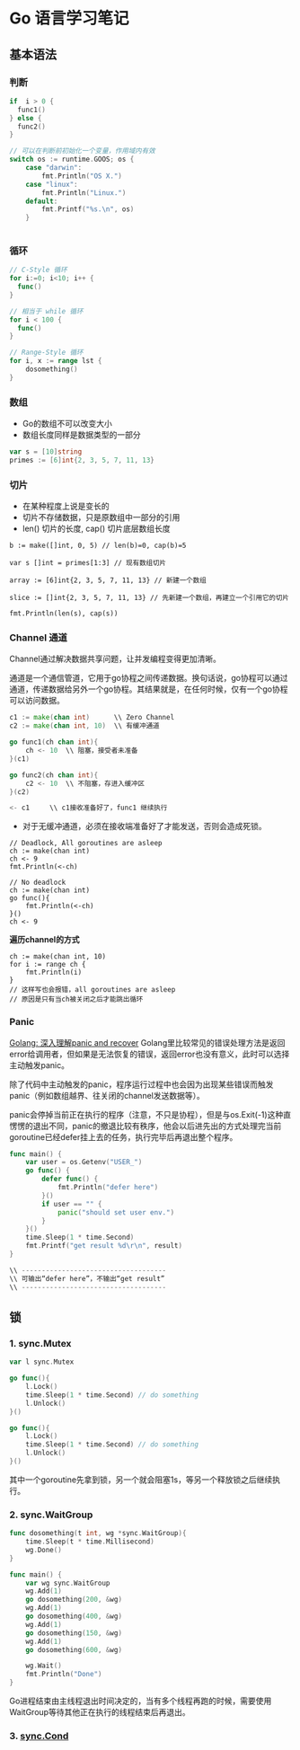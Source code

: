 # Go 语言学习笔记

## 基本语法
### 判断
```go
if  i > 0 {
  func1()
} else {
  func2()
}

// 可以在判断前初始化一个变量，作用域内有效
switch os := runtime.GOOS; os {
	case "darwin":
		fmt.Println("OS X.")
	case "linux":
		fmt.Println("Linux.")
	default:
		fmt.Printf("%s.\n", os)
	}
  
```
### 循环
```go
// C-Style 循环
for i:=0; i<10; i++ {
  func()
}

// 相当于 while 循环
for i < 100 {
  func()
}

// Range-Style 循环
for i, x := range lst {
    dosomething()
}
```

### 数组
- Go的数组不可以改变大小
- 数组长度同样是数据类型的一部分

```go
var s = [10]string
primes := [6]int{2, 3, 5, 7, 11, 13}
```

### 切片
- 在某种程度上说是变长的
- 切片不存储数据，只是原数组中一部分的引用
- len() 切片的长度, cap() 切片底层数组长度

```
b := make([]int, 0, 5) // len(b)=0, cap(b)=5

var s []int = primes[1:3] // 现有数组切片

array := [6]int{2, 3, 5, 7, 11, 13} // 新建一个数组

slice := []int{2, 3, 5, 7, 11, 13} // 先新建一个数组，再建立一个引用它的切片

fmt.Println(len(s), cap(s))
```

### Channel 通道
Channel通过解决数据共享问题，让并发编程变得更加清晰。

通道是一个通信管道，它用于go协程之间传递数据。换句话说，go协程可以通过通道，传递数据给另外一个go协程。其结果就是，在任何时候，仅有一个go协程可以访问数据。

```go
c1 := make(chan int)      \\ Zero Channel
c2 := make(chan int, 10)  \\ 有缓冲通道

go func1(ch chan int){
	ch <- 10  \\ 阻塞，接受者未准备
}(c1)

go func2(ch chan int){
	c2 <- 10  \\ 不阻塞，存进入缓冲区
}(c2)

<- c1     \\ c1接收准备好了，func1 继续执行
```

- 对于无缓冲通道，必须在接收端准备好了才能发送，否则会造成死锁。

```
// Deadlock, All goroutines are asleep 
ch := make(chan int)
ch <- 9
fmt.Println(<-ch) 

// No deadlock
ch := make(chan int)
go func(){
    fmt.Println(<-ch) 
}()
ch <- 9
```
**遍历channel的方式**
```
ch := make(chan int, 10)
for i := range ch {
    fmt.Println(i)
}
// 这样写也会报错，all goroutines are asleep
// 原因是只有当ch被关闭之后才能跳出循环
```


### Panic
[Golang: 深入理解panic and recover](https://ieevee.com/tech/2017/11/23/go-panic.html)
Golang里比较常见的错误处理方法是返回error给调用者，但如果是无法恢复的错误，返回error也没有意义，此时可以选择主动触发panic。

除了代码中主动触发的panic，程序运行过程中也会因为出现某些错误而触发panic（例如数组越界、往关闭的channel发送数据等）。

panic会停掉当前正在执行的程序（注意，不只是协程），但是与os.Exit(-1)这种直愣愣的退出不同，panic的撤退比较有秩序，他会以后进先出的方式处理完当前goroutine已经defer挂上去的任务，执行完毕后再退出整个程序。

```go
func main() {
	var user = os.Getenv("USER_")
	go func() {
		defer func() {
			fmt.Println("defer here")
		}()
		if user == "" {
			panic("should set user env.")
		}
	}()
	time.Sleep(1 * time.Second)
	fmt.Printf("get result %d\r\n", result)
}

\\ ------------------------------------
\\ 可输出“defer here”，不输出“get result”
\\ ------------------------------------
```

## 锁

### 1. sync.Mutex

```go
var l sync.Mutex

go func(){
	l.Lock()
	time.Sleep(1 * time.Second) // do something
	l.Unlock()
}()

go func(){
	l.Lock()	
	time.Sleep(1 * time.Second) // do something
	l.Unlock()
}()

```
其中一个goroutine先拿到锁，另一个就会阻塞1s，等另一个释放锁之后继续执行。

### 2. sync.WaitGroup

```go
func dosomething(t int, wg *sync.WaitGroup){
	time.Sleep(t * time.Millisecond)
	wg.Done()
}

func main() {
    var wg sync.WaitGroup
    wg.Add(1)
    go dosomething(200, &wg)
    wg.Add(1)
    go dosomething(400, &wg)
    wg.Add(1)
    go dosomething(150, &wg)
    wg.Add(1)
    go dosomething(600, &wg)

    wg.Wait()
    fmt.Println("Done")
}
```

Go进程结束由主线程退出时间决定的，当有多个线程再跑的时候，需要使用WaitGroup等待其他正在执行的线程结束后再退出。

### 3. [sync.Cond](https://ieevee.com/tech/2019/06/15/cond.html)
